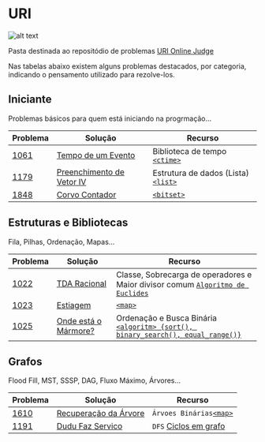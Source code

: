 ﻿# URI
![alt text][logo]

Pasta destinada ao repositódio de problemas [URI Online Judge](https://www.urionlinejudge.com.br)

[logo]: https://urionlinejudge.r.worldssl.net/judge/img/5.0/logo.130615.png?1452205133

Nas tabelas abaixo existem alguns problemas destacados, por categoria, indicando o pensamento utilizado para rezolve-los.

## Iniciante

Problemas básicos para quem está iniciando na progrmação...

Problema|Solução|Recurso
---|---|---
[1061]|[Tempo de um Evento][1061S]|Biblioteca de tempo [`<ctime>`][<ctime>]
[1179]|[Preenchimento de Vetor IV][1179S]|Estrutura de dados (Lista) [`<list>`][containers]
[1848]|[Corvo Contador][1848S]|[`<bitset>`][<bitset>]

[1061]: https://www.urionlinejudge.com.br/judge/pt/problems/view/1061
[1061S]: https://github.com/lucasacaetano/Maratona_Programacao/blob/master/URI/Iniciante/1061_Tempo_de_um_Evento.cpp
[1179]: https://www.urionlinejudge.com.br/judge/pt/problems/view/1179
[1179S]: https://github.com/lucasacaetano/Maratona_Programacao/blob/master/URI/Iniciante/1179_Preenchimento_de_Vetor_IV.cpp
[1848]: https://www.urionlinejudge.com.br/judge/pt/problems/view/1848
[1848S]: https://github.com/lucasacaetano/Maratona_Programacao/blob/master/URI/Iniciante/1848_Corvo_Contador.cpp

## Estruturas e Bibliotecas

Fila, Pilhas, Ordenação, Mapas...

Problema|Solução|Recurso
---|---|---
[1022]|[TDA Racional][1022S]|Classe, Sobrecarga de operadores e Maior divisor comum [`Algoritmo de Euclides`][gcd]
[1023]|[Estiagem][1023S]|[`<map>`][containers]
[1025]|[Onde está o Mármore?][1025S]|Ordenação e Busca Binária [`<algoritm> {sort(), binary_search(), equal_range()}`][<algorithm>]

[1022]: https://www.urionlinejudge.com.br/judge/pt/problems/view/1022
[1022S]: https://github.com/lucasacaetano/Maratona_Programacao/blob/master/URI/Estruturas/1022_TDA_Racional.cpp
[1023]: https://www.urionlinejudge.com.br/judge/pt/problems/view/1023
[1023S]: https://github.com/lucasacaetano/Maratona_Programacao/blob/master/URI/Estruturas/1023_Estiagem.cpp
[1025]: https://www.urionlinejudge.com.br/judge/pt/problems/view/1025
[1025S]: https://github.com/lucasacaetano/Maratona_Programacao/blob/master/URI/Estruturas/1025_Onde_Esta_o_Marmore.cpp

## Grafos

Flood Fill, MST, SSSP, DAG, Fluxo Máximo, Árvores...

Problema|Solução|Recurso
---|---|---
[1610]|[Recuperação da Árvore][1191S]|`Árvoes Binárias`[`<map>`][containers]
[1191]|[Dudu Faz Servico][1610S]|`DFS` [Ciclos em grafo ][cycle_in_graph]

[1191]: https://www.urionlinejudge.com.br/judge/pt/problems/view/1191
[1610]: https://www.urionlinejudge.com.br/judge/pt/problems/view/1610
[1191S]: https://github.com/lucasacaetano/Maratona_Programacao/blob/master/URI/Grafos/1191_Recuperacao_da_Arvore.cpp
[1610S]: https://github.com/lucasacaetano/Maratona_Programacao/blob/master/URI/Grafos/1610_Dudu_Faz_Servico.cpp


[<algorithm>]: http://www.cplusplus.com/reference/algorithm/
[<ctime>]: http://www.cplusplus.com/reference/ctime/
[<bitset>]: http://www.cplusplus.com/reference/bitset/bitset/
[containers]: http://www.cplusplus.com/reference/stl/
[gcd]: https://en.wikipedia.org/wiki/Euclidean_algorithm#Procedure
[cycle_in_graph]: https://www.geeksforgeeks.org/detect-cycle-undirected-graph/